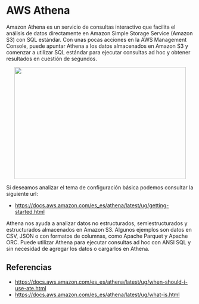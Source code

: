 # AWS Athena

Amazon Athena es un servicio de consultas interactivo que facilita el análisis de datos directamente en Amazon Simple Storage Service (Amazon S3) con SQL estándar. Con unas pocas acciones en la AWS Management Console, puede apuntar Athena a los datos almacenados en Amazon S3 y comenzar a utilizar SQL estándar para ejecutar consultas ad hoc y obtener resultados en cuestión de segundos.

<p align="center">
  <img width="460" height="300" src="https://github.com/dimasx010/knowledge/assets/105082657/dfc75e63-0b42-43cf-9c7a-43b126efc8e3">
</p>

Si deseamos analizar el tema de configuración básica podemos consultar la siguiente url:

- https://docs.aws.amazon.com/es_es/athena/latest/ug/getting-started.html

Athena nos ayuda a analizar datos no estructurados, semiestructurados y estructurados almacenados en Amazon S3. Algunos ejemplos son datos en CSV, JSON o con formatos de columnas, como Apache Parquet y Apache ORC. Puede utilizar Athena para ejecutar consultas ad hoc con ANSI SQL y sin necesidad de agregar los datos o cargarlos en Athena.

## Referencias
- https://docs.aws.amazon.com/es_es/athena/latest/ug/when-should-i-use-ate.html
- https://docs.aws.amazon.com/es_es/athena/latest/ug/what-is.html
